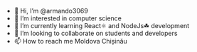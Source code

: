 - 👋 Hi, I’m @armando3069
- 👀 I’m interested in computer science
- 🌱 I’m currently learning React⚛️ and NodeJs☘ development
- 💞️ I’m looking to collaborate on students and developers
- 📫 How to reach me Moldova Chișinău

<!---
armando3069/armando3069 is a ✨ special ✨ repository because its `README.md` (this file) appears on your GitHub profile.
You can click the Preview link to take a look at your changes.
--->
